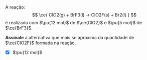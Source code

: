 A reação:
$$
    \ce{ ClO2(g) + BrF3(l) -> ClO2F(s) + Br2(l) }
$$
é realizada com $\pu{12 mol}$ de $\ce{ClO2}$ e $\pu{5 mol}$ de $\ce{BrF3}$.

**Assinale** a alternativa que mais se aproxima da quantidade de $\ce{ClO2F}$ formada na reação.

- [x] $\pu{12 mol}$
